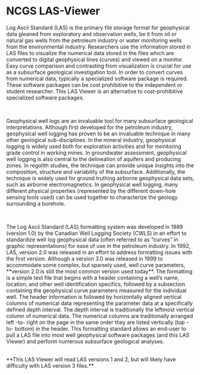 # NCGS LAS-Viewer<br>
<p>Log Ascii Standard (LAS) is the primary file storage format for geophysical data gleaned from exploratory and observation wells, be it from oil or natural gas wells from the petroleum industry or water monitoring wells from the environmental industry. Researchers use the information stored in LAS files to visualize the numerical data stored in the files which are converted to digital geophysical lines (curves) and viewed on a monitor. Easy curve comparison and contrasting from visualization is crucial for use as a subsurface geological investigation tool. In order to convert curves from numerical data, typically a specialized software package is required. These software packages can be cost prohibitive to the independent or student researcher. This LAS Viewer is an alternative to cost-prohibitive specialized software packages.</p><br>
<p></p>Geophysical well logs are an invaluable tool for many subsurface geological interpretations. Although first developed for the petroleum industry, geophysical well logging has proven to be an invaluable technique in many other geological sub-disciplines. In the mineral industry, geophysical logging is widely used both for exploration activities and for monitoring grade control in working mines. In groundwater assessment, geophysical well logging is also central to the delineation of aquifers and producing zones. In regolith studies, the technique can provide unique insights into the composition, structure and variability of the subsurface. Additionally, the technique is widely used for ground truthing airborne geophysical data sets, such as airborne electromagnetics. In geophysical well logging, many different physical properties (represented by the different down-hole sensing tools used) can be used together to characterize the geology surrounding a borehole.</p><br>
<p>The Log Ascii Standard (LAS) formatting system was developed in 1989 (version 1.0) by the Canadian Well Logging Society (CWLS) in an effort to standardize well log geophysical data (often referred to as “curves” in graphic representations) for ease of use in the petroleum industry. In 1992, LAS, version 2.0 was released in an effort to address formatting issues with the first version. Although a version 3.0 was released in 1999 to accommodate some complex, but sparsely used, well curve parameters, **version 2.0 is still the most common version used today**. The formatting is a simple text file that begins with a header containing a well’s name, location, and other well identification specifics, followed by a subsection containing the geophysical curve parameters measured for the individual well. The header information is followed by horizontally aligned vertical columns of numerical data representing the parameter data at a specifically defined depth interval. The depth interval is traditionally the leftmost vertical column of numerical data. The numerical columns are traditionally arranged left -to- right on the page in the same order they are listed vertically (top -to- bottom) in the header. This formatting standard allows an end-user to pull a LAS file into most well geophysical software packages (and this LAS Viewer) and perform numerous subsurface geological analyses.</p><br>
**This LAS Viewer will read LAS versions 1 and 2, but will likely have difficulty with LAS version 3 files.**
